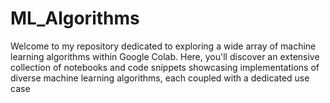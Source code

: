 # ML_Algorithms
Welcome to my repository dedicated to exploring a wide array of machine learning algorithms within Google Colab. Here, you'll discover an extensive collection of notebooks and code snippets showcasing implementations of diverse machine learning algorithms, each coupled with a dedicated use case
